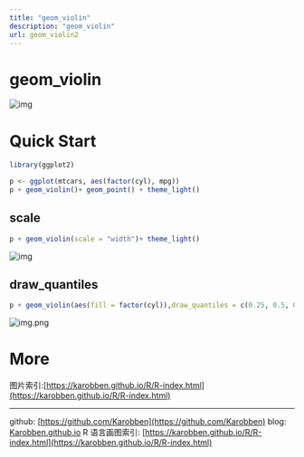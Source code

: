```yaml
---
title: "geom_violin"
description: "geom_violin"
url: geom_violin2
---
```

# geom_violin


![img](https://i.loli.net/2020/06/19/hbiwR31SFt46a9p.png)<a name="wGube"></a>
# Quick Start

```r
library(ggplot2)

p <- ggplot(mtcars, aes(factor(cyl), mpg))
p + geom_violin()+ geom_point() + theme_light()
```

<a name="dw7gw"></a>
## scale
```r
p + geom_violin(scale = "width")+ theme_light()
```
![img](https://i.loli.net/2020/06/19/x92jqz1ATVBp4tr.png)

<a name="0p83A"></a>
## draw_quantiles
```r
p + geom_violin(aes(fill = factor(cyl)),draw_quantiles = c(0.25, 0.5, 0.75))
```
![img.png](https://i.loli.net/2020/06/19/UqEZPzBosrVmDNT.png)

<a name="FG8Ad"></a>
# More
图片索引:[https://karobben.github.io/R/R-index.html](https://karobben.github.io/R/R-index.html)


---
github: [https://github.com/Karobben](https://github.com/Karobben)
blog: [Karobben.github.io](http://Karobben.github.io)
R 语言画图索引: [https://karobben.github.io/R/R-index.html](https://karobben.github.io/R/R-index.html)
